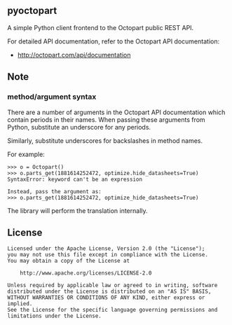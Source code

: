 ## pyoctopart

A simple Python client frontend to the Octopart public REST API.

For detailed API documentation, refer to the Octopart API documentation:

 * http://octopart.com/api/documentation

## Note

### method/argument syntax

There are a number of arguments in the Octopart API documentation which contain 
periods in their names. When passing these arguments from Python, substitute an
underscore for any periods.

Similarly, substitute underscores for backslashes in method names.

For example:

    >>> o = Octopart()
    >>> o.parts_get(1881614252472, optimize.hide_datasheets=True)
    SyntaxError: keyword can't be an expression

    Instead, pass the argument as:
    >>> o.parts_get(1881614252472, optimize_hide_datasheets=True)

The library will perform the translation internally.

## License

    Licensed under the Apache License, Version 2.0 (the "License");
    you may not use this file except in compliance with the License.
    You may obtain a copy of the License at

        http://www.apache.org/licenses/LICENSE-2.0

    Unless required by applicable law or agreed to in writing, software
    distributed under the License is distributed on an "AS IS" BASIS,
    WITHOUT WARRANTIES OR CONDITIONS OF ANY KIND, either express or implied.
    See the License for the specific language governing permissions and
    limitations under the License.
